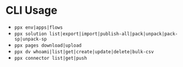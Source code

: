 
# CLI Usage

- `ppx env|apps|flows`
- `ppx solution list|export|import|publish-all|pack|unpack|pack-sp|unpack-sp`
- `ppx pages download|upload`
- `ppx dv whoami|list|get|create|update|delete|bulk-csv`
- `ppx connector list|get|push`
